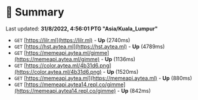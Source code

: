 # 📖 Summary
Last updated: **31/8/2022, 4:56:01 PTG "Asia/Kuala_Lumpur"**

- `GET` [https://lilr.ml](https://lilr.ml) - **Up** (2740ms)
- `GET` [https://hst.aytea.ml](https://hst.aytea.ml) - **Up** (4789ms)
- `GET` [https://memeapi.aytea.ml/gimme](https://memeapi.aytea.ml/gimme) - **Up** (1136ms)
- `GET` [https://color.aytea.ml/4b31d6.png](https://color.aytea.ml/4b31d6.png) - **Up** (1520ms)
- `GET` [https://memeapi.aytea.ml](https://memeapi.aytea.ml) - **Up** (880ms)
- `GET` [https://memeapi.aytea14.repl.co/gimme](https://memeapi.aytea14.repl.co/gimme) - **Up** (842ms)
